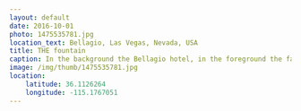 ```yaml
---
layout: default
date: 2016-10-01
photo: 1475535781.jpg
location_text: Bellagio, Las Vegas, Nevada, USA
title: THE fountain
caption: In the background the Bellagio hotel, in the foreground the famous fountain all lit up. The water show lasts around 5 minutes and is accompanied by music.
image: /img/thumb/1475535781.jpg
location:
    latitude: 36.1126264
    longitude: -115.1767051
---
```

